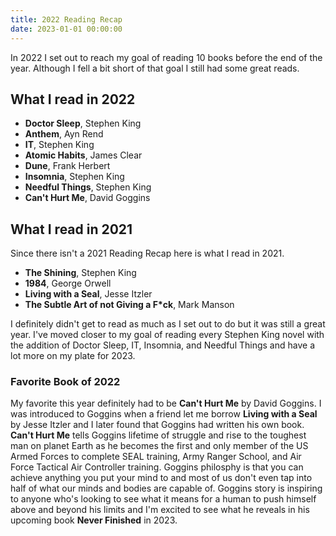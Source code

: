 ```yaml
---
title: 2022 Reading Recap
date: 2023-01-01 00:00:00
---
```


In 2022 I set out to reach my goal of reading 10 books before the end of the year. Although I fell a bit short of that goal I still had some great reads. 

## What I read in 2022


- **Doctor Sleep**, Stephen King
- **Anthem**, Ayn Rend
- **IT**, Stephen King
- **Atomic Habits**, James Clear
- **Dune**, Frank Herbert
- **Insomnia**, Stephen King
- **Needful Things**, Stephen King
- **Can't Hurt Me**, David Goggins

## What I read in 2021

Since there isn't a 2021 Reading Recap here is what I read in 2021.

- **The Shining**, Stephen King
- **1984**, George Orwell
- **Living with a Seal**, Jesse Itzler
- **The Subtle Art of not Giving a F*ck**, Mark Manson

I definitely didn't get to read as much as I set out to do but it was still a great year. I've moved closer to my goal of reading every Stephen King novel with the addition of Doctor Sleep, IT, Insomnia, and Needful Things and have a lot more on my plate for 2023. 

### Favorite Book of 2022

My favorite this year definitely had to be **Can't Hurt Me** by David Goggins. I was introduced to Goggins when a friend let me borrow **Living with a Seal** by Jesse Itzler and I later found that Goggins had written his own book. **Can't Hurt Me** tells Goggins lifetime of struggle and rise to the toughest man on planet Earth as he becomes the first and only member of the US Armed Forces to complete SEAL training, Army Ranger School, and Air Force Tactical Air Controller training. Goggins philosphy is that you can achieve anything you put your mind to and most of us don't even tap into half of what our minds and bodies are capable of. Goggins story is inspiring to anyone who's looking to see what it means for a human to push himself above and beyond his limits and I'm excited to see what he reveals in his upcoming book **Never Finished** in 2023.